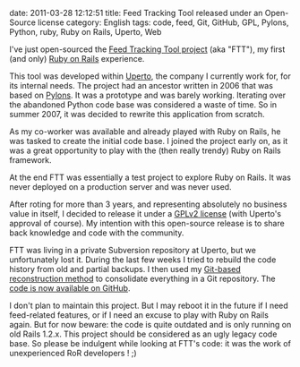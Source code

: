 date: 2011-03-28 12:12:51
title: Feed Tracking Tool released under an Open-Source license
category: English
tags: code, feed, Git, GitHub, GPL, Pylons, Python, ruby, Ruby on Rails, Uperto, Web

I've just open-sourced the [Feed Tracking Tool project](http://github.com/kdeldycke/feed-tracking-tool) (aka "FTT"), my first (and only) [Ruby on Rails](http://rubyonrails.org/) experience.

This tool was developed within [Uperto](http://uperto.com), the company I currently work for, for its internal needs. The project had an ancestor written in 2006 that was based on [Pylons](http://pylonshq.com). It was a prototype and was barely working. Iterating over the abandoned Python code base was considered a waste of time. So in summer 2007, it was decided to rewrite this application from scratch.

As my co-worker was available and already played with Ruby on Rails, he was tasked to create the initial code base. I joined the project early on, as it was a great opportunity to play with the (then really trendy) Ruby on Rails framework.

At the end FTT was essentially a test project to explore Ruby on Rails. It was never deployed on a production server and was never used.

After roting for more than 3 years, and representing absolutely no business value in itself, I decided to release it under a [GPLv2 license](http://www.gnu.org/licenses/gpl-2.0.html) (with Uperto's approval of course). My intention with this open-source release is to share back knowledge and code with the community.

FTT was living in a private Subversion repository at Uperto, but we unfortunately lost it. During the last few weeks I tried to rebuild the code history from old and partial backups. I then used my [Git-based reconstruction method](http://kevin.deldycke.com/2010/06/git-commit-history-reconstruction/) to consolidate everything in a Git repository. The [code is now available on GitHub](http://github.com/kdeldycke/feed-tracking-tool).

I don't plan to maintain this project. But I may reboot it in the future if I need feed-related features, or if I need an excuse to play with Ruby on Rails again. But for now beware: the code is quite outdated and is only running on old Rails 1.2.x. This project should be considered as an ugly legacy code base. So please be indulgent while looking at FTT's code: it was the work of unexperienced RoR developers ! ;)
